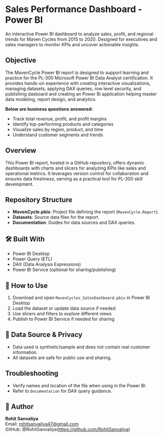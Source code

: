 # Sales Performance Dashboard - Power BI

An interactive Power BI dashboard to analyze sales, profit, and regional trends for Maven Cycles from 2015 to 2020. Designed for executives and sales managers to monitor KPIs and uncover actionable insights.


## Objective
The MavenCycle Power BI report is designed to support learning and practice for the PL-300 Microsoft Power BI Data Analyst certification. It provides hands-on experience with creating interactive visualizations, managing datasets, applying DAX queries, row level security, and publishing dasboard and creating an Power Bi application helping  master data modeling, report design, and analytics.

**Below are business questions answered:**
- Track total revenue, profit, and profit margins
- Identify top-performing products and categories
- Visualize sales by region, product, and time
- Understand customer segments and trends

## Overview
This Power BI report, hosted in a GitHub repository, offers dynamic dashboards with charts and slicers for analyzing KPIs like sales and operational metrics. It leverages version control for collaboration and ensures data freshness, serving as a practical tool for PL-300 skill development.


## Repository Structure
- **MavenCycle.pbix**: Project file defining the report (`MavenCycle.Report`).
- **Datasets**: Source data files for the report.
- **Documentation**: Guides for data sources and DAX queries.


## 🛠️ Built With
- Power BI Desktop
- Power Query (ETL)
- DAX (Data Analysis Expressions)
- Power BI Service (optional for sharing/publishing)


## 🚀 How to Use

1. Download and open `MavenCycles_SalesDashboard.pbix` in Power BI Desktop
2. Load the dataset or update data source if needed
3. Use slicers and filters to explore different views
4. Publish to Power BI Service if needed for sharing


## 🔐 Data Source & Privacy

- Data used is synthetic/sample and does not contain real customer information.
- All datasets are safe for public use and sharing.


## Troubleshooting
- Verify names and location of the file when using in the Power BI.
- Refer to `Documentation` for DAX query guidance.

## 👤 Author

**Rohit Sanvaliya**  
Email: rohitsanvaliya47@gmail.com  
GitHub: @RohitSanvaliya(https://github.com/RohitSanvaliya)
